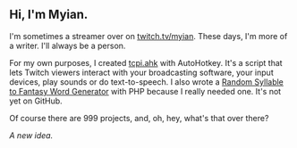 ## Hi, I'm Myian.

I'm sometimes a streamer over on [twitch.tv/myian](https://twitch.tv/myian). These days, I'm more of a writer. I'll always be a person.

For my own purposes, I created [tcpi.ahk](https://github.com/HeyMyian/tcpi) with AutoHotkey. It's a script that lets Twitch viewers interact with your broadcasting software, your input devices, play sounds or do text-to-speech. I also wrote a [Random Syllable to Fantasy Word Generator](https://words.myian.tv) with PHP because I really needed one. It's not yet on GitHub.

Of course there are 999 projects, and, oh, hey, what's that over there?

*A new idea.*
